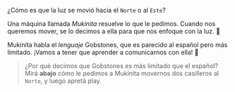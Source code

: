 <gs-toolbox toolbox-url="https://raw.githubusercontent.com/MumukiProject/mumuki-guia-gobstones-primeros-programas-kids/master/toolbox.xml"></gs-toolbox>

¿Cómo es que la luz se movió hacia el `Norte` o al `Este`? 

Una máquina llamada _Mukinita_ resuelve lo que le pedimos. Cuando nos queremos mover, se lo decimos a ella para que nos enfoque con la luz. :flashlight:  

Mukinita habla el _lenguaje_ Gobstones, que es parecido al español pero más limitado. ¡Vamos a tener que aprender a comunicarnos con ella! :raising_hand:

> ¿Por qué decimos que Gobstones es más limitado que el español? Mirá **abajo** cómo le pedimos a Mukinita movernos dos casilleros al `Norte`, y luego apretá play. 
